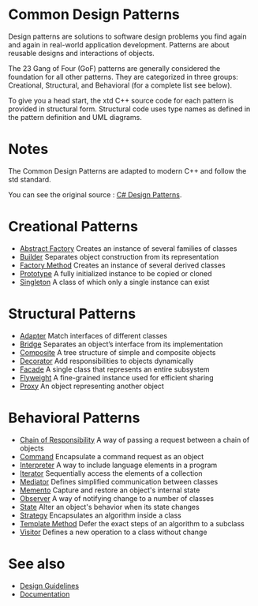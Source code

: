 # Common Design Patterns

Design patterns are solutions to software design problems you find again and again in real-world application development. Patterns are about reusable designs and interactions of objects.

The 23 Gang of Four (GoF) patterns are generally considered the foundation for all other patterns. They are categorized in three groups: Creational, Structural, and Behavioral (for a complete list see below).

To give you a head start, the xtd C++ source code for each pattern is provided in structural form. Structural code uses type names as defined in the pattern definition and UML diagrams.

# Notes

The Common Design Patterns are adapted to modern C++ and follow the std standard.

You can see the original source : [C# Design Patterns](https://www.dofactory.com/net/design-patterns).

# Creational Patterns

* [Abstract Factory](/docs/documentation/design_guidelines/common_design_patterns/abstract_factory) Creates an instance of several families of classes
* [Builder](/docs/documentation/design_guidelines/common_design_patterns/builder) Separates object construction from its representation
* [Factory Method](/docs/documentation/design_guidelines/common_design_patterns/factory_method) Creates an instance of several derived classes
* [Prototype](/docs/documentation/design_guidelines/common_design_patterns/prototype) A fully initialized instance to be copied or cloned
* [Singleton](/docs/documentation/design_guidelines/common_design_patterns/singleton) A class of which only a single instance can exist

# Structural Patterns

* [Adapter](/docs/documentation/design_guidelines/common_design_patterns/adapter) Match interfaces of different classes
* [Bridge](/docs/documentation/design_guidelines/common_design_patterns/bridge) Separates an object’s interface from its implementation
* [Composite](/docs/documentation/design_guidelines/common_design_patterns/composite) A tree structure of simple and composite objects
* [Decorator](/docs/documentation/design_guidelines/common_design_patterns/decorator) Add responsibilities to objects dynamically
* [Facade](/docs/documentation/design_guidelines/common_design_patterns/facade) A single class that represents an entire subsystem
* [Flyweight](/docs/documentation/design_guidelines/common_design_patterns/flyweight) A fine-grained instance used for efficient sharing
* [Proxy](/docs/documentation/design_guidelines/common_design_patterns/proxy) An object representing another object

# Behavioral Patterns

* [Chain of Responsibility](/docs/documentation/design_guidelines/common_design_patterns/chain_of_responsibility) A way of passing a request between a chain of objects
* [Command](/docs/documentation/design_guidelines/common_design_patterns/command) Encapsulate a command request as an object
* [Interpreter](/docs/documentation/design_guidelines/common_design_patterns/interpreter) A way to include language elements in a program
* [Iterator](/docs/documentation/design_guidelines/common_design_patterns/iterator) Sequentially access the elements of a collection
* [Mediator](/docs/documentation/design_guidelines/common_design_patterns/mediator) Defines simplified communication between classes
* [Memento](/docs/documentation/design_guidelines/common_design_patterns/memento) Capture and restore an object's internal state
* [Observer](/docs/documentation/design_guidelines/common_design_patterns/observer) A way of notifying change to a number of classes
* [State](/docs/documentation/design_guidelines/common_design_patterns/state) Alter an object's behavior when its state changes
* [Strategy](/docs/documentation/design_guidelines/common_design_patterns/strategy) Encapsulates an algorithm inside a class
* [Template Method](/docs/documentation/design_guidelines/common_design_patterns/template_method) Defer the exact steps of an algorithm to a subclass
* [Visitor](/docs/documentation/design_guidelines/common_design_patterns/visitor) Defines a new operation to a class without change

# See also

* [Design Guidelines](/docs/documentation/design_guidelines)
* [Documentation](/docs/documentation)

